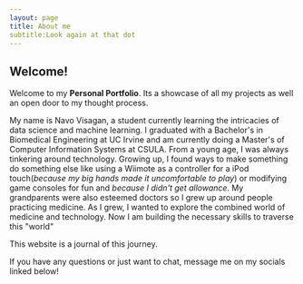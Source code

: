 ```yaml
---
layout: page
title: About me
subtitle:Look again at that dot 
---
```

## Welcome!

Welcome to my **Personal Portfolio**. Its a showcase of all my projects as well an open door to my thought process. 

My name is Navo Visagan, a student currently learning the intricacies of data science and machine learning. I graduated with a Bachelor's in Biomedical Engineering at UC Irvine and am currently doing a Master's of Computer Information Systems at CSULA. From a young age, I was always tinkering around technology. Growing up, I found ways to make something do something else like using a Wiimote as a controller for a iPod touch(_because my big hands made it uncomfortable to play_) or modifying game consoles for fun and _because I didn't get allowance_. My grandparents were also esteemed doctors so I grew up around people practicing medicine. As I grew, I wanted to explore the combined world of medicine and technology. Now I am building the necessary skills to traverse this "world"

This website is a journal of this journey. 

If you have any questions or just want to chat, message me on my socials linked below! 
